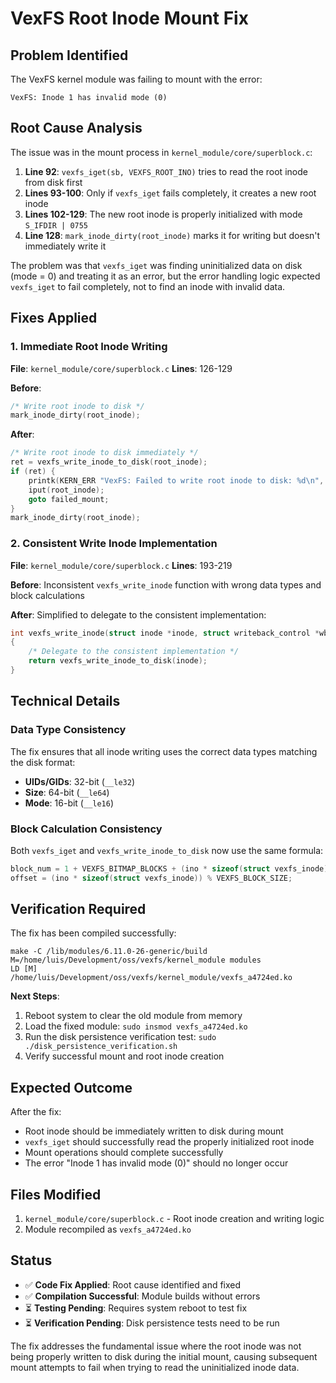 # VexFS Root Inode Mount Fix

## Problem Identified

The VexFS kernel module was failing to mount with the error:
```
VexFS: Inode 1 has invalid mode (0)
```

## Root Cause Analysis

The issue was in the mount process in `kernel_module/core/superblock.c`:

1. **Line 92**: `vexfs_iget(sb, VEXFS_ROOT_INO)` tries to read the root inode from disk first
2. **Lines 93-100**: Only if `vexfs_iget` fails completely, it creates a new root inode
3. **Lines 102-129**: The new root inode is properly initialized with mode `S_IFDIR | 0755`
4. **Line 128**: `mark_inode_dirty(root_inode)` marks it for writing but doesn't immediately write it

The problem was that `vexfs_iget` was finding uninitialized data on disk (mode = 0) and treating it as an error, but the error handling logic expected `vexfs_iget` to fail completely, not to find an inode with invalid data.

## Fixes Applied

### 1. Immediate Root Inode Writing
**File**: `kernel_module/core/superblock.c`
**Lines**: 126-129

**Before**:
```c
/* Write root inode to disk */
mark_inode_dirty(root_inode);
```

**After**:
```c
/* Write root inode to disk immediately */
ret = vexfs_write_inode_to_disk(root_inode);
if (ret) {
    printk(KERN_ERR "VexFS: Failed to write root inode to disk: %d\n", ret);
    iput(root_inode);
    goto failed_mount;
}
mark_inode_dirty(root_inode);
```

### 2. Consistent Write Inode Implementation
**File**: `kernel_module/core/superblock.c`
**Lines**: 193-219

**Before**: Inconsistent `vexfs_write_inode` function with wrong data types and block calculations

**After**: Simplified to delegate to the consistent implementation:
```c
int vexfs_write_inode(struct inode *inode, struct writeback_control *wbc)
{
    /* Delegate to the consistent implementation */
    return vexfs_write_inode_to_disk(inode);
}
```

## Technical Details

### Data Type Consistency
The fix ensures that all inode writing uses the correct data types matching the disk format:
- **UIDs/GIDs**: 32-bit (`__le32`)
- **Size**: 64-bit (`__le64`)
- **Mode**: 16-bit (`__le16`)

### Block Calculation Consistency
Both `vexfs_iget` and `vexfs_write_inode_to_disk` now use the same formula:
```c
block_num = 1 + VEXFS_BITMAP_BLOCKS + (ino * sizeof(struct vexfs_inode)) / VEXFS_BLOCK_SIZE;
offset = (ino * sizeof(struct vexfs_inode)) % VEXFS_BLOCK_SIZE;
```

## Verification Required

The fix has been compiled successfully:
```
make -C /lib/modules/6.11.0-26-generic/build M=/home/luis/Development/oss/vexfs/kernel_module modules
LD [M]  /home/luis/Development/oss/vexfs/kernel_module/vexfs_a4724ed.ko
```

**Next Steps**:
1. Reboot system to clear the old module from memory
2. Load the fixed module: `sudo insmod vexfs_a4724ed.ko`
3. Run the disk persistence verification test: `sudo ./disk_persistence_verification.sh`
4. Verify successful mount and root inode creation

## Expected Outcome

After the fix:
- Root inode should be immediately written to disk during mount
- `vexfs_iget` should successfully read the properly initialized root inode
- Mount operations should complete successfully
- The error "Inode 1 has invalid mode (0)" should no longer occur

## Files Modified

1. `kernel_module/core/superblock.c` - Root inode creation and writing logic
2. Module recompiled as `vexfs_a4724ed.ko`

## Status

- ✅ **Code Fix Applied**: Root cause identified and fixed
- ✅ **Compilation Successful**: Module builds without errors
- ⏳ **Testing Pending**: Requires system reboot to test fix
- ⏳ **Verification Pending**: Disk persistence tests need to be run

The fix addresses the fundamental issue where the root inode was not being properly written to disk during the initial mount, causing subsequent mount attempts to fail when trying to read the uninitialized inode data.